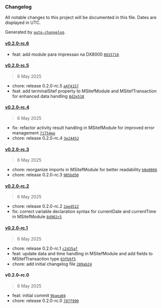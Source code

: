 ### Changelog

All notable changes to this project will be documented in this file. Dates are displayed in UTC.

Generated by [`auto-changelog`](https://github.com/CookPete/auto-changelog).

#### [v0.2.0-rc.6](https://github.com/zettabrasil/react-native-m-sitef/compare/v0.2.0-rc.5...v0.2.0-rc.6)

- feat: add module para impressao na DX8000 [`8815716`](https://github.com/zettabrasil/react-native-m-sitef/commit/8815716554b676e39a9d9a637ce3c7730d7757c3)

#### [v0.2.0-rc.5](https://github.com/zettabrasil/react-native-m-sitef/compare/v0.2.0-rc.4...v0.2.0-rc.5)

> 6 May 2025

- chore: release 0.2.0-rc.5 [`a4f4157`](https://github.com/zettabrasil/react-native-m-sitef/commit/a4f415740784663d59c32c68d524bd54ba623ed0)
- feat: add terminalSitef property to MSitefModule and MSitefTransaction for enhanced data handling [`8d2e518`](https://github.com/zettabrasil/react-native-m-sitef/commit/8d2e51891e21dbe19d335f4e3dc04b73b5c1b010)

#### [v0.2.0-rc.4](https://github.com/zettabrasil/react-native-m-sitef/compare/v0.2.0-rc.3...v0.2.0-rc.4)

> 6 May 2025

- fix: refactor activity result handling in MSitefModule for improved error management [`71754ee`](https://github.com/zettabrasil/react-native-m-sitef/commit/71754ee13a2c3dc5d66e18c3e9f68c7d038314d0)
- chore: release 0.2.0-rc.4 [`3e24452`](https://github.com/zettabrasil/react-native-m-sitef/commit/3e244524baa5495ffa2c03b69b65c392e8c8c793)

#### [v0.2.0-rc.3](https://github.com/zettabrasil/react-native-m-sitef/compare/v0.2.0-rc.2...v0.2.0-rc.3)

> 6 May 2025

- chore: reorganize imports in MSitefModule for better readability [`b0e0866`](https://github.com/zettabrasil/react-native-m-sitef/commit/b0e0866e476d0457ddedce76b61a0b95edbb330e)
- chore: release 0.2.0-rc.3 [`905bd50`](https://github.com/zettabrasil/react-native-m-sitef/commit/905bd504c94dbae1706e3608f8e509b89269286b)

#### [v0.2.0-rc.2](https://github.com/zettabrasil/react-native-m-sitef/compare/v0.2.0-rc.1...v0.2.0-rc.2)

> 6 May 2025

- chore: release 0.2.0-rc.2 [`2aed512`](https://github.com/zettabrasil/react-native-m-sitef/commit/2aed51242c29549b1db844eb736b479da84fc2b9)
- fix: correct variable declaration syntax for currentDate and currentTime in MSitefModule [`8d982c5`](https://github.com/zettabrasil/react-native-m-sitef/commit/8d982c50110f3f3514e12bb0ae97771679e00b1a)

#### [v0.2.0-rc.1](https://github.com/zettabrasil/react-native-m-sitef/compare/v0.2.0-rc.0...v0.2.0-rc.1)

> 6 May 2025

- chore: release 0.2.0-rc.1 [`c2435af`](https://github.com/zettabrasil/react-native-m-sitef/commit/c2435af6a95406afae6be1898d64cc5890388cad)
- feat: update data and time handling in MSitefModule and add fields to MSitefTransaction type [`03fb9f5`](https://github.com/zettabrasil/react-native-m-sitef/commit/03fb9f559c0601d9d37033d044918913aaa05e7a)
- chore: add initial changelog file [`289ab24`](https://github.com/zettabrasil/react-native-m-sitef/commit/289ab24cb9b1b885833e383db5f5e7122ae1edf8)

#### v0.2.0-rc.0

> 6 May 2025

- feat: initial commit [`9baea04`](https://github.com/zettabrasil/react-native-m-sitef/commit/9baea04c1282c94f2ac55b933afa1414f2806380)
- chore: release 0.2.0-rc.0 [`787f990`](https://github.com/zettabrasil/react-native-m-sitef/commit/787f9903c2fe97e17cb89925669f826c89c2aa7e)
